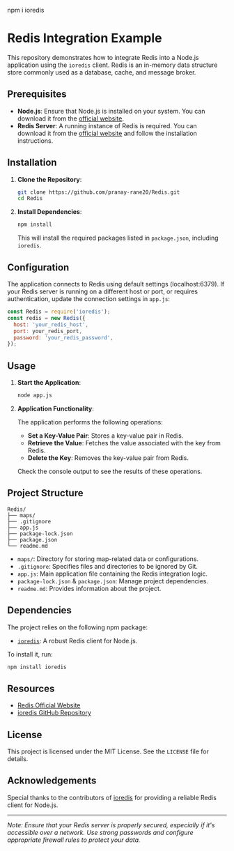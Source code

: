 npm i ioredis

# Redis Integration Example

This repository demonstrates how to integrate Redis into a Node.js application using the `ioredis` client. Redis is an in-memory data structure store commonly used as a database, cache, and message broker.

## Prerequisites

- **Node.js**: Ensure that Node.js is installed on your system. You can download it from the [official website](https://nodejs.org/).
- **Redis Server**: A running instance of Redis is required. You can download it from the [official website](https://redis.io/download) and follow the installation instructions.

## Installation

1. **Clone the Repository**:

   ```bash
   git clone https://github.com/pranay-rane20/Redis.git
   cd Redis
   ```

2. **Install Dependencies**:

   ```bash
   npm install
   ```

   This will install the required packages listed in `package.json`, including `ioredis`.

## Configuration

The application connects to Redis using default settings (localhost:6379). If your Redis server is running on a different host or port, or requires authentication, update the connection settings in `app.js`:

```javascript
const Redis = require('ioredis');
const redis = new Redis({
  host: 'your_redis_host',
  port: your_redis_port,
  password: 'your_redis_password',
});
```

## Usage

1. **Start the Application**:

   ```bash
   node app.js
   ```

2. **Application Functionality**:

   The application performs the following operations:

   - **Set a Key-Value Pair**: Stores a key-value pair in Redis.
   - **Retrieve the Value**: Fetches the value associated with the key from Redis.
   - **Delete the Key**: Removes the key-value pair from Redis.

   Check the console output to see the results of these operations.

## Project Structure

```
Redis/
├── maps/
├── .gitignore
├── app.js
├── package-lock.json
├── package.json
└── readme.md
```

- `maps/`: Directory for storing map-related data or configurations.
- `.gitignore`: Specifies files and directories to be ignored by Git.
- `app.js`: Main application file containing the Redis integration logic.
- `package-lock.json` & `package.json`: Manage project dependencies.
- `readme.md`: Provides information about the project.

## Dependencies

The project relies on the following npm package:

- [`ioredis`](https://www.npmjs.com/package/ioredis): A robust Redis client for Node.js.

To install it, run:

```bash
npm install ioredis
```

## Resources

- [Redis Official Website](https://redis.io/)
- [ioredis GitHub Repository](https://github.com/luin/ioredis)

## License

This project is licensed under the MIT License. See the `LICENSE` file for details.

## Acknowledgements

Special thanks to the contributors of [ioredis](https://github.com/luin/ioredis) for providing a reliable Redis client for Node.js.

---

*Note: Ensure that your Redis server is properly secured, especially if it's accessible over a network. Use strong passwords and configure appropriate firewall rules to protect your data.*
